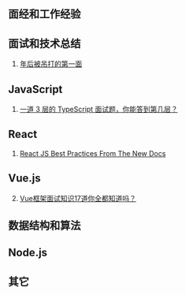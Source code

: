 ## 面经和工作经验


## 面试和技术总结
1. [年后被吊打的第一面](https://juejin.cn/post/7193979904458195005)

## JavaScript
1. [一道 3 层的 TypeScript 面试题，你能答到第几层？](https://mp.weixin.qq.com/s/wWqeF5JJO3WlmBpDIcSuiw)

## React
1. [React JS Best Practices From The New Docs](https://sebastiancarlos.medium.com/react-js-best-practices-from-the-new-docs-1c65570e785d)

## Vue.js
2. [Vue框架面试知识17道你全都知道吗？](https://mp.weixin.qq.com/s/QhF4UVeGw_Eot7arXZt67w)

## 数据结构和算法


## Node.js

## 其它
